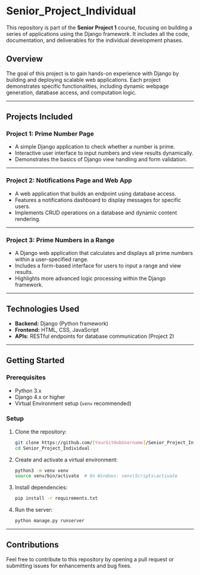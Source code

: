 # **Senior_Project_Individual**

This repository is part of the **Senior Project 1** course, focusing on building a series of applications using the Django framework. It includes all the code, documentation, and deliverables for the individual development phases.

## **Overview**
The goal of this project is to gain hands-on experience with Django by building and deploying scalable web applications. Each project demonstrates specific functionalities, including dynamic webpage generation, database access, and computation logic.

---

## **Projects Included**

### **Project 1: Prime Number Page**
- A simple Django application to check whether a number is prime.
- Interactive user interface to input numbers and view results dynamically.
- Demonstrates the basics of Django view handling and form validation.

---

### **Project 2: Notifications Page and Web App**
- A web application that builds an endpoint using database access.
- Features a notifications dashboard to display messages for specific users.
- Implements CRUD operations on a database and dynamic content rendering.

---

### **Project 3: Prime Numbers in a Range**
- A Django web application that calculates and displays all prime numbers within a user-specified range.
- Includes a form-based interface for users to input a range and view results.
- Highlights more advanced logic processing within the Django framework.

---

## **Technologies Used**
- **Backend:** Django (Python framework)
- **Frontend:** HTML, CSS, JavaScript
- **APIs:** RESTful endpoints for database communication (Project 2)

---

## **Getting Started**
### **Prerequisites**
- Python 3.x
- Django 4.x or higher
- Virtual Environment setup (`venv` recommended)

### **Setup**
1. Clone the repository:
   ```bash
   git clone https://github.com/[YourGitHubUsername]/Senior_Project_Individual.git
   cd Senior_Project_Individual
   ```
2. Create and activate a virtual environment:
   ```bash
   python3 -m venv venv
   source venv/bin/activate  # On Windows: venv\Scripts\activate
   ```
3. Install dependencies:
   ```bash
   pip install -r requirements.txt
   ```
4. Run the server:
   ```bash
   python manage.py runserver
   ```

---

## **Contributions**
Feel free to contribute to this repository by opening a pull request or submitting issues for enhancements and bug fixes.
